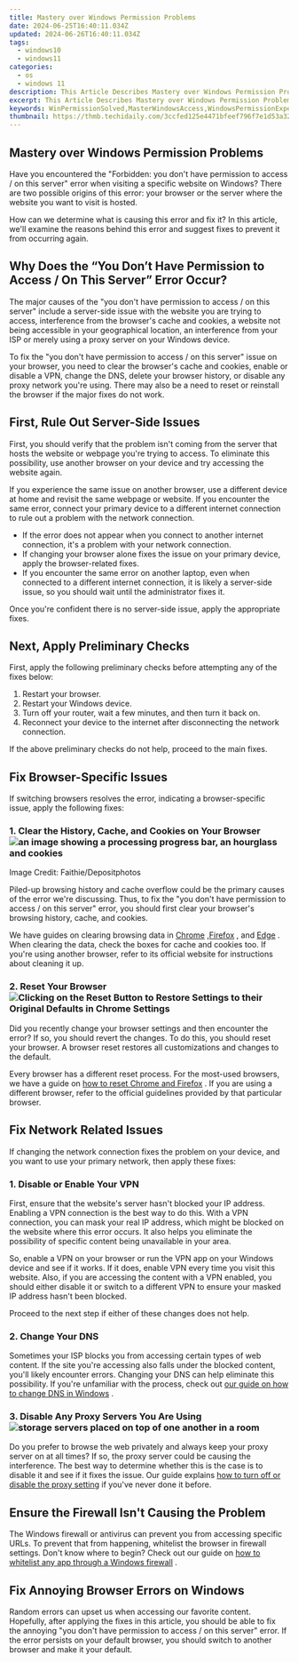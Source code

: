 ```yaml
---
title: Mastery over Windows Permission Problems
date: 2024-06-25T16:40:11.034Z
updated: 2024-06-26T16:40:11.034Z
tags:
  - windows10
  - windows11
categories:
  - os
  - windows 11
description: This Article Describes Mastery over Windows Permission Problems
excerpt: This Article Describes Mastery over Windows Permission Problems
keywords: WinPermissionSolved,MasterWindowsAccess,WindowsPermissionExpert,AccessControlWindows,FixWinPermissions,PermissionsMasteryWin,OvercomingWinACLs
thumbnail: https://thmb.techidaily.com/3ccfed125e4471bfeef796f7e1d53a32e1cb3d7aef2eb6fc1425b4243cea5954.jpg
---
```


## Mastery over Windows Permission Problems

 Have you encountered the "Forbidden: you don't have permission to access / on this server" error when visiting a specific website on Windows? There are two possible origins of this error: your browser or the server where the website you want to visit is hosted.

 How can we determine what is causing this error and fix it? In this article, we'll examine the reasons behind this error and suggest fixes to prevent it from occurring again.

## Why Does the “You Don’t Have Permission to Access / On This Server” Error Occur?

 The major causes of the "you don't have permission to access / on this server" include a server-side issue with the website you are trying to access, interference from the browser's cache and cookies, a website not being accessible in your geographical location, an interference from your ISP or merely using a proxy server on your Windows device.

 To fix the "you don't have permission to access / on this server" issue on your browser, you need to clear the browser's cache and cookies, enable or disable a VPN, change the DNS, delete your browser history, or disable any proxy network you're using. There may also be a need to reset or reinstall the browser if the major fixes do not work.

## First, Rule Out Server-Side Issues

 First, you should verify that the problem isn't coming from the server that hosts the website or webpage you're trying to access. To eliminate this possibility, use another browser on your device and try accessing the website again.

 If you experience the same issue on another browser, use a different device at home and revisit the same webpage or website. If you encounter the same error, connect your primary device to a different internet connection to rule out a problem with the network connection.

* If the error does not appear when you connect to another internet connection, it's a problem with your network connection.
* If changing your browser alone fixes the issue on your primary device, apply the browser-related fixes.
* If you encounter the same error on another laptop, even when connected to a different internet connection, it is likely a server-side issue, so you should wait until the administrator fixes it.

 Once you're confident there is no server-side issue, apply the appropriate fixes.

## Next, Apply Preliminary Checks

 First, apply the following preliminary checks before attempting any of the fixes below:

1. Restart your browser.
2. Restart your Windows device.
3. Turn off your router, wait a few minutes, and then turn it back on.
4. Reconnect your device to the internet after disconnecting the network connection.

 If the above preliminary checks do not help, proceed to the main fixes.

## Fix Browser-Specific Issues

 If switching browsers resolves the error, indicating a browser-specific issue, apply the following fixes:

### 1\. Clear the History, Cache, and Cookies on Your Browser ![an image showing a processing progress bar, an hourglass and cookies](https://static1.makeuseofimages.com/wordpress/wp-content/uploads/2017/11/Manually-and-Automatically-Clear-Browser-History-Featured.jpg)

 Image Credit: Faithie/Depositphotos

 Piled-up browsing history and cache overflow could be the primary causes of the error we're discussing. Thus, to fix the "you don't have permission to access / on this server" error, you should first clear your browser's browsing history, cache, and cookies.

 We have guides on clearing browsing data in [Chrome](https://www.makeuseof.com/clear-browsing-data-google-chrome/) ,[Firefox](https://www.makeuseof.com/clear-cache-firefox/) , and [Edge](https://www.makeuseof.com/how-to-clear-microsoft-edge-cache-browsing-data/) . When clearing the data, check the boxes for cache and cookies too. If you're using another browser, refer to its official website for instructions about cleaning it up.

### 2\. Reset Your Browser ![Clicking on the Reset Button to Restore Settings to their Original Defaults in Chrome Settings](https://static1.makeuseofimages.com/wordpress/wp-content/uploads/2022/12/5-clicking-on-the-reset-button-to-restore-settings-to-their-original-defaults-in-chrome-settings.jpg)

 Did you recently change your browser settings and then encounter the error? If so, you should revert the changes. To do this, you should reset your browser. A browser reset restores all customizations and changes to the default.

 Every browser has a different reset process. For the most-used browsers, we have a guide on [how to reset Chrome and Firefox](https://www.makeuseof.com/tag/reset-chrome-firefox/) . If you are using a different browser, refer to the official guidelines provided by that particular browser.

## Fix Network Related Issues

 If changing the network connection fixes the problem on your device, and you want to use your primary network, then apply these fixes:

### 1\. Disable or Enable Your VPN

 First, ensure that the website's server hasn't blocked your IP address. Enabling a VPN connection is the best way to do this. With a VPN connection, you can mask your real IP address, which might be blocked on the website where this error occurs. It also helps you eliminate the possibility of specific content being unavailable in your area.

 So, enable a VPN on your browser or run the VPN app on your Windows device and see if it works. If it does, enable VPN every time you visit this website. Also, if you are accessing the content with a VPN enabled, you should either disable it or switch to a different VPN to ensure your masked IP address hasn't been blocked.

Proceed to the next step if either of these changes does not help.

### 2\. Change Your DNS

 Sometimes your ISP blocks you from accessing certain types of web content. If the site you're accessing also falls under the blocked content, you'll likely encounter errors. Changing your DNS can help eliminate this possibility. If you're unfamiliar with the process, check out [our guide on how to change DNS in Windows](https://www.makeuseof.com/change-dns-settings-windows-11/) .

### 3\. Disable Any Proxy Servers You Are Using ![storage servers placed on top of one another in a room](https://static1.makeuseofimages.com/wordpress/wp-content/uploads/2022/12/storage-servers.jpg)

 Do you prefer to browse the web privately and always keep your proxy server on at all times? If so, the proxy server could be causing the interference. The best way to determine whether this is the case is to disable it and see if it fixes the issue. Our guide explains [how to turn off or disable the proxy setting](https://www.makeuseof.com/windows-11-disable-proxy/) if you've never done it before.

## Ensure the Firewall Isn't Causing the Problem

 The Windows firewall or antivirus can prevent you from accessing specific URLs. To prevent that from happening, whitelist the browser in firewall settings. Don't know where to begin? Check out our guide on [how to whitelist any app through a Windows firewall](https://www.makeuseof.com/how-to-allow-apps-windows-firewall/) .

## Fix Annoying Browser Errors on Windows

 Random errors can upset us when accessing our favorite content. Hopefully, after applying the fixes in this article, you should be able to fix the annoying "you don't have permission to access / on this server" error. If the error persists on your default browser, you should switch to another browser and make it your default.


<ins class="adsbygoogle"
     style="display:block"
     data-ad-format="autorelaxed"
     data-ad-client="ca-pub-7571918770474297"
     data-ad-slot="1223367746"></ins>



<ins class="adsbygoogle"
     style="display:block"
     data-ad-client="ca-pub-7571918770474297"
     data-ad-slot="8358498916"
     data-ad-format="auto"
     data-full-width-responsive="true"></ins>



